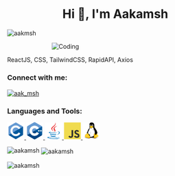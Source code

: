 
<h1 align="center">Hi 👋, I'm Aakamsh</h1>
<p align="left"> <img src="https://komarev.com/ghpvc/?username=aakmsh&label=Profile%20views&color=0e75b6&style=flat" alt="aakmsh" /> </p>


<img align="right" alt="Coding" width="400" src="https://c.tenor.com/NOYF3f82b_gAAAAC/programmer.gif">
<p align="left"> <a href="https://twitter.com/" target="blank"><img src="https://img.shields.io/twitter/follow/?logo=twitter&style=for-the-badge" alt="" /></a> </p>

ReactJS, CSS, TailwindCSS, RapidAPI, Axios

<h3 align="left">Connect with me:</h3>
<p align="left">
<a href="https://instagram.com/aak_msh" target="blank"><img align="center" src="https://raw.githubusercontent.com/rahuldkjain/github-profile-readme-generator/master/src/images/icons/Social/instagram.svg" alt="aak_msh" height="30" width="40" /></a>
</p>

<h3 align="left">Languages and Tools:</h3>
<p align="left"> <a href="https://www.cprogramming.com/" target="_blank" rel="noreferrer"> <img src="https://raw.githubusercontent.com/devicons/devicon/master/icons/c/c-original.svg" alt="c" width="40" height="40"/> </a> <a href="https://www.w3schools.com/cpp/" target="_blank" rel="noreferrer"> <img src="https://raw.githubusercontent.com/devicons/devicon/master/icons/cplusplus/cplusplus-original.svg" alt="cplusplus" width="40" height="40"/> </a> <a href="https://www.java.com" target="_blank" rel="noreferrer"> <img src="https://raw.githubusercontent.com/devicons/devicon/master/icons/java/java-original.svg" alt="java" width="40" height="40"/> </a> <a href="https://developer.mozilla.org/en-US/docs/Web/JavaScript" target="_blank" rel="noreferrer"> <img src="https://raw.githubusercontent.com/devicons/devicon/master/icons/javascript/javascript-original.svg" alt="javascript" width="40" height="40"/> </a> <a href="https://www.linux.org/" target="_blank" rel="noreferrer"> <img src="https://raw.githubusercontent.com/devicons/devicon/master/icons/linux/linux-original.svg" alt="linux" width="40" height="40"/> </a> </p>

<p><img align="left" src="https://github-readme-stats.vercel.app/api/top-langs?username=aakamshpm&show_icons=true&locale=en&layout=compact" alt="aakamsh" /></p>

<p>&nbsp;<img align="center" src="https://github-readme-stats.vercel.app/api?username=aakamshpm&show_icons=true&locale=en" alt="aakamsh" /></p>

<p><img align="center" src="https://github-readme-streak-stats.herokuapp.com/?user=aakamshpm&" alt="aakamsh" /></p>

